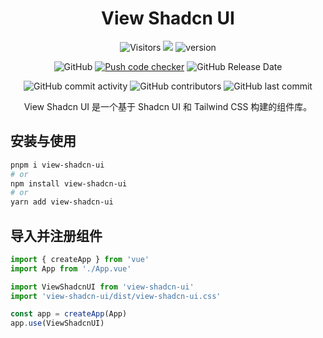 <div align="center">

# View Shadcn UI

![Visitors](https://api.visitorbadge.io/api/visitors?path=https%3A%2F%2Fgithub.com%2Fdevlive-community%2Fshadcn-ui-vue-admin&countColor=%23263759&style=flat)
[![](https://tokei.rs/b1/github/devlive-community/shadcn-ui-vue-admin)](https://github.com/devlive-community/shadcn-ui-vue-admin)
![version](https://img.shields.io/github/v/release/devlive-community/shadcn-ui-vue-admin.svg)

![GitHub](https://img.shields.io/github/license/devlive-community/shadcn-ui-vue-admin)
[![Push code checker](https://github.com/devlive-community/shadcn-ui-vue-admin/actions/workflows/checker.yml/badge.svg)](https://github.com/devlive-community/shadcn-ui-vue-admin/actions/workflows/checker.yml)
![GitHub Release Date](https://img.shields.io/github/release-date/devlive-community/shadcn-ui-vue-admin?style=flat-square)

![GitHub commit activity](https://img.shields.io/github/commit-activity/y/devlive-community/shadcn-ui-vue-admin?style=flat-square)
![GitHub contributors](https://img.shields.io/github/contributors-anon/devlive-community/shadcn-ui-vue-admin?style=flat-square)
![GitHub last commit](https://img.shields.io/github/last-commit/devlive-community/shadcn-ui-vue-admin?style=flat-square)

View Shadcn UI 是一个基于 Shadcn UI 和 Tailwind CSS 构建的组件库。

</div>

## 安装与使用

```bash
pnpm i view-shadcn-ui
# or
npm install view-shadcn-ui
# or
yarn add view-shadcn-ui
```

## 导入并注册组件

```ts
import { createApp } from 'vue'
import App from './App.vue'

import ViewShadcnUI from 'view-shadcn-ui'
import 'view-shadcn-ui/dist/view-shadcn-ui.css'

const app = createApp(App)
app.use(ViewShadcnUI)
```
